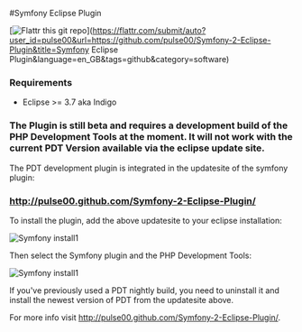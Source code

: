 #Symfony Eclipse Plugin

[![Flattr this git repo](http://api.flattr.com/button/flattr-badge-large.png)](https://flattr.com/submit/auto?user_id=pulse00&url=https://github.com/pulse00/Symfony-2-Eclipse-Plugin&title=Symfony Eclipse Plugin&language=en_GB&tags=github&category=software)

### Requirements

- Eclipse >= 3.7 aka Indigo

### The Plugin is still beta and requires a development build of the PHP Development Tools at the moment. It will not work with the current PDT Version available via the eclipse update site.

The PDT development plugin is integrated in the updatesite of the symfony plugin:

### http://pulse00.github.com/Symfony-2-Eclipse-Plugin/

To install the plugin, add the above updatesite to your eclipse installation:

![Symfony install1](http://pulse00.github.com/Symfony-2-Eclipse-Plugin/images/install_new_1.png)

Then select the Symfony plugin and the PHP Development Tools:

![Symfony install1](http://pulse00.github.com/Symfony-2-Eclipse-Plugin/images/install_new_3.png)


If you've previously used a PDT nightly build, you need to uninstall it and install the newest version of PDT from the updatesite above.


For more info visit http://pulse00.github.com/Symfony-2-Eclipse-Plugin/.

